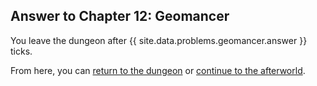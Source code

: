 ## Answer to Chapter 12: Geomancer

You leave the dungeon after {{ site.data.problems.geomancer.answer }} ticks.

From here, you can [return to the dungeon](../../../chapters/12/geomancer.md) or [continue to the afterworld](../../../afterworld.md).
